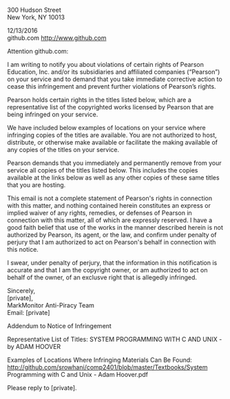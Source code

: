 300 Hudson Street  
New York, NY 10013  

12/13/2016  
github.com http://www.github.com  

Attention github.com:  

I am writing to notify you about violations of certain rights of Pearson Education, Inc. and/or its subsidiaries and affiliated companies (“Pearson”) on your service and to demand that you take immediate corrective action to cease this infringement and prevent further violations of Pearson’s rights.  

Pearson holds certain rights in the titles listed below, which are a representative list of the copyrighted works licensed by Pearson that are being infringed on your service.  

We have included below examples of locations on your service where infringing copies of the titles are available. You are not authorized to host, distribute, or otherwise make available or facilitate the making available of any copies of the titles on your service.  

Pearson demands that you immediately and permanently remove from your service all copies of the titles listed below. This includes the copies available at the links below as well as any other copies of these same titles that you are hosting.  

This email is not a complete statement of Pearson's rights in connection with this matter, and nothing contained herein constitutes an express or implied waiver of any rights, remedies, or defenses of Pearson in connection with this matter, all of which are expressly reserved. I have a good faith belief that use of the works in the manner described herein is not authorized by Pearson, its agent, or the law, and confirm under penalty of perjury that I am authorized to act on Pearson's behalf in connection with this notice.  

I swear, under penalty of perjury, that the information in this notification is accurate and that I am the copyright owner, or am authorized to act on behalf of the owner, of an exclusve right that is allegedly infringed.  

Sincerely,  
[private],  
MarkMonitor Anti-Piracy Team  
Email: [private]  

Addendum to Notice of Infringement

Representative List of Titles:
SYSTEM PROGRAMMING WITH C AND UNIX - by ADAM HOOVER

Examples of Locations Where Infringing Materials Can Be Found:
http://github.com/srowhani/comp2401/blob/master/Textbooks/System Programming with C and Unix - Adam Hoover.pdf

Please reply to [private].
